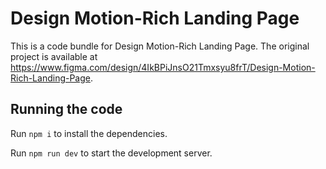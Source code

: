 
  # Design Motion-Rich Landing Page

  This is a code bundle for Design Motion-Rich Landing Page. The original project is available at https://www.figma.com/design/4IkBPiJnsO21Tmxsyu8frT/Design-Motion-Rich-Landing-Page.

  ## Running the code

  Run `npm i` to install the dependencies.

  Run `npm run dev` to start the development server.
  
